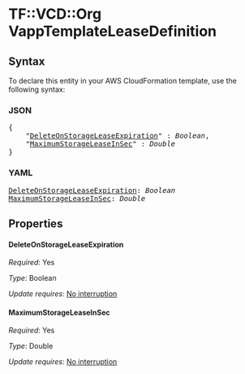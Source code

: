 # TF::VCD::Org VappTemplateLeaseDefinition

## Syntax

To declare this entity in your AWS CloudFormation template, use the following syntax:

### JSON

<pre>
{
    "<a href="#deleteonstorageleaseexpiration" title="DeleteOnStorageLeaseExpiration">DeleteOnStorageLeaseExpiration</a>" : <i>Boolean</i>,
    "<a href="#maximumstorageleaseinsec" title="MaximumStorageLeaseInSec">MaximumStorageLeaseInSec</a>" : <i>Double</i>
}
</pre>

### YAML

<pre>
<a href="#deleteonstorageleaseexpiration" title="DeleteOnStorageLeaseExpiration">DeleteOnStorageLeaseExpiration</a>: <i>Boolean</i>
<a href="#maximumstorageleaseinsec" title="MaximumStorageLeaseInSec">MaximumStorageLeaseInSec</a>: <i>Double</i>
</pre>

## Properties

#### DeleteOnStorageLeaseExpiration

_Required_: Yes

_Type_: Boolean

_Update requires_: [No interruption](https://docs.aws.amazon.com/AWSCloudFormation/latest/UserGuide/using-cfn-updating-stacks-update-behaviors.html#update-no-interrupt)

#### MaximumStorageLeaseInSec

_Required_: Yes

_Type_: Double

_Update requires_: [No interruption](https://docs.aws.amazon.com/AWSCloudFormation/latest/UserGuide/using-cfn-updating-stacks-update-behaviors.html#update-no-interrupt)

